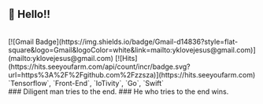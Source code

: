 ## 👋 Hello!!<br />
<br />
[![Gmail Badge](https://img.shields.io/badge/Gmail-d14836?style=flat-square&logo=Gmail&logoColor=white&link=mailto:yklovejesus@gmail.com)](mailto:yklovejesus@gmail.com)
[![Hits](https://hits.seeyoufarm.com/api/count/incr/badge.svg?url=https%3A%2F%2Fgithub.com%2Fzzsza)](https://hits.seeyoufarm.com)
<br />
`Tensorflow`, `Front-End`, `IoTivity`, `Go`, `Swift`
<br />
### Diligent man tries to the end.
### He who tries to the end wins.
<br />

